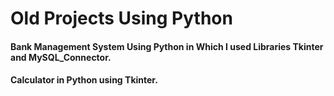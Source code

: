 # Old Projects Using Python

#### Bank Management System Using Python in Which I used Libraries Tkinter and MySQL_Connector.
#### Calculator in Python using Tkinter.
